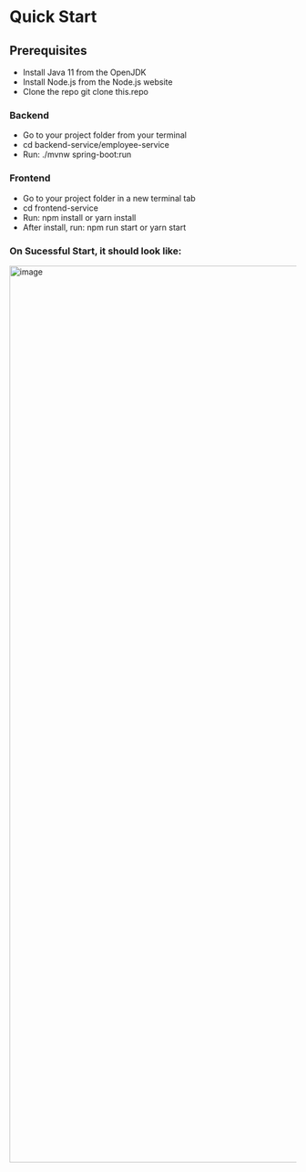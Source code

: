 # Quick Start

## Prerequisites
- Install Java 11 from the OpenJDK
- Install Node.js from the Node.js website
- Clone the repo git clone this.repo

### Backend
- Go to your project folder from your terminal
- cd backend-service/employee-service
- Run: ./mvnw spring-boot:run

### Frontend
- Go to your project folder in a new terminal tab
- cd frontend-service
- Run: npm install or yarn install
- After install, run: npm run start or yarn start

### On Sucessful Start, it should look like: 
<img width="1573" alt="image" src="https://user-images.githubusercontent.com/54341970/171690299-c338fc50-d4bf-4cf9-a666-60e17e4607a2.png">
